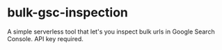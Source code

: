# bulk-gsc-inspection
A simple serverless tool that let's you inspect bulk urls in Google Search Console. API key required.
